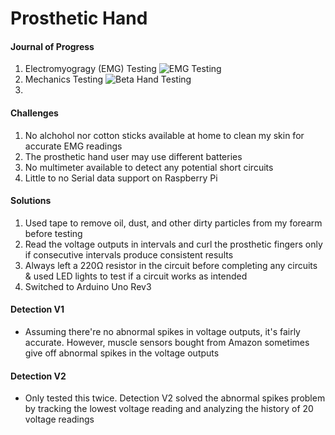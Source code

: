 # Prosthetic Hand

#### Journal of Progress
1. Electromyogragy (EMG) Testing
![EMG Testing](https://drive.google.com/file/d/1xdGDu_gt9ZFMpc_6s7Qvo7Smc1eVCu5N/view?usp=sharing)
2. Mechanics Testing
![Beta Hand Testing](https://drive.google.com/file/d/1F7A8A4LyIdtMx8l9OecwImrnwCySaV7k/view?usp=sharing)
3. 

#### Challenges
1. No alchohol nor cotton sticks available at home to clean my skin for accurate EMG readings
2. The prosthetic hand user may use different batteries
3. No multimeter available to detect any potential short circuits
4. Little to no Serial data support on Raspberry Pi

#### Solutions
1. Used tape to remove oil, dust, and other dirty particles from my forearm before testing
2. Read the voltage outputs in intervals and curl the prosthetic fingers only if consecutive intervals produce consistent results
3. Always left a 220Ω resistor in the circuit before completing any circuits & used LED lights to test if a circuit works as intended
4. Switched to Arduino Uno Rev3

#### Detection V1
- Assuming there're no abnormal spikes in voltage outputs, it's fairly accurate. However, muscle sensors bought from Amazon sometimes give off abnormal spikes in the voltage outputs

#### Detection V2
- Only tested this twice. Detection V2 solved the abnormal spikes problem by tracking the lowest voltage reading and analyzing the history of 20 voltage readings
